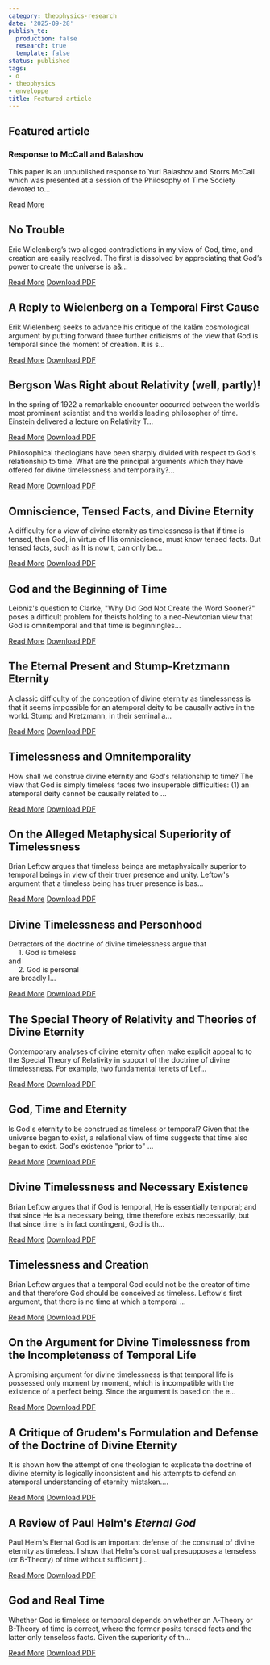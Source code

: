 ```yaml
---
category: theophysics-research
date: '2025-09-28'
publish_to:
  production: false
  research: true
  template: false
status: published
tags:
- o
- theophysics
- enveloppe
title: Featured article
---
```

   
## Featured article   
   
### Response to McCall and Balashov   
   
This paper is an unpublished response to Yuri Balashov and Storrs McCall which was presented at a session of the Philosophy of Time Society devoted to...   
   
[Read More](https://www.reasonablefaith.org/writings/scholarly-writings/divine-eternity/response-to-mccall-and-balashov/)   
   
## No Trouble   
   
Eric Wielenberg’s two alleged contradictions in my view of God, time, and creation are easily resolved. The first is dissolved by appreciating that God’s power to create the universe is a&...   
   
[Read More](https://www.reasonablefaith.org/writings/scholarly-writings/divine-eternity/no-trouble/) [Download PDF](https://www.reasonablefaith.org/images/uploads/Reply_to_Wielenberg.pdf)   
   
## A Reply to Wielenberg on a Temporal First Cause   
   
Erik Wielenberg seeks to advance his critique of the kalām cosmological argument by putting forward three further criticisms of the view that God is temporal since the moment of creation. It is s...   
   
[Read More](https://www.reasonablefaith.org/writings/scholarly-writings/divine-eternity/a-reply-to-wielenberg-on-a-temporal-first-cause/) [Download PDF](https://www.reasonablefaith.org/images/uploads/Counter-Reply.pdf)   
   
## Bergson Was Right about Relativity (well, partly)!   
   
In the spring of 1922 a remarkable encounter occurred between the world’s most prominent scientist and the world’s leading philosopher of time. Einstein delivered a lecture on Relativity T...   
   
[Read More](https://www.reasonablefaith.org/writings/scholarly-writings/divine-eternity/bergson-was-right-about-relativity-well-partly/) [Download PDF](https://www.reasonablefaith.org/images/uploads/Bergson_Was_Right_about_Relativity.pdf)   
   
Philosophical theologians have been sharply divided with respect to God's relationship to time. What are the principal arguments which they have offered for divine timelessness and temporality?...   
   
[Read More](https://www.reasonablefaith.org/writings/scholarly-writings/divine-eternity/divine-eternity/) [Download PDF](https://www.reasonablefaith.org/images/uploads/Divine_Eternity.pdf)   
   
## Omniscience, Tensed Facts, and Divine Eternity   
   
A difficulty for a view of divine eternity as timelessness is that if time is tensed, then God, in virtue of His omniscience, must know tensed facts. But tensed facts, such as It is now t, can only be...   
   
[Read More](https://www.reasonablefaith.org/writings/scholarly-writings/divine-eternity/omniscience-tensed-facts-and-divine-eternity/) [Download PDF](https://www.reasonablefaith.org/images/uploads/Omniscience%2C_Tensed_Facts%2C_and_Divine_Eternity.pdf)   
   
## God and the Beginning of Time   
   
Leibniz's question to Clarke, "Why Did God Not Create the Word Sooner?" poses a difficult problem for theists holding to a neo-Newtonian view that God is omnitemporal and that time is beginningles...   
   
[Read More](https://www.reasonablefaith.org/writings/scholarly-writings/divine-eternity/god-and-the-beginning-of-time/) [Download PDF](https://www.reasonablefaith.org/images/uploads/God_and_the_Beginning_of_Time.pdf)   
   
## The Eternal Present and Stump-Kretzmann Eternity   
   
A classic difficulty of the conception of divine eternity as timelessness is that it seems impossible for an atemporal deity to be causally active in the world. Stump and Kretzmann, in their seminal a...   
   
[Read More](https://www.reasonablefaith.org/writings/scholarly-writings/divine-eternity/the-eternal-present-and-stump-kretzmann-eternity/) [Download PDF](https://www.reasonablefaith.org/images/uploads/The_Eternal_Present_and_Stump-Kretzmann_Eternity.pdf)   
   
## Timelessness and Omnitemporality   
   
How shall we construe divine eternity and God's relationship to time? The view that God is simply timeless faces two insuperable difficulties: (1) an atemporal deity cannot be causally related to ...   
   
[Read More](https://www.reasonablefaith.org/writings/scholarly-writings/divine-eternity/timelessness-and-omnitemporality/) [Download PDF](https://www.reasonablefaith.org/images/uploads/Timelessness_and_Omnitemporality.pdf)   
   
## On the Alleged Metaphysical Superiority of Timelessness   
   
Brian Leftow argues that timeless beings are metaphysically superior to temporal beings in view of their truer presence and unity. Leftow's argument that a timeless being has truer presence is bas...   
   
[Read More](https://www.reasonablefaith.org/writings/scholarly-writings/divine-eternity/on-the-alleged-metaphysical-superiority-of-timelessness/) [Download PDF](https://www.reasonablefaith.org/images/uploads/On_the_Alleged_Metaphysical_Superiority_of_Timelessness.pdf)   
   
## Divine Timelessness and Personhood   
   
Detractors of the doctrine of divine timelessness argue that     
     1. God is timeless     
and     
     2. God is personal     
are broadly l...   
   
[Read More](https://www.reasonablefaith.org/writings/scholarly-writings/divine-eternity/divine-timelessness-and-personhood/) [Download PDF](https://www.reasonablefaith.org/images/uploads/Divine_Timelessness_and_Personhood.pdf)   
   
## The Special Theory of Relativity and Theories of Divine Eternity   
   
Contemporary analyses of divine eternity often make explicit appeal to to the Special Theory of Relativity in support of the doctrine of divine timelessness. For example, two fundamental tenets of Lef...   
   
[Read More](https://www.reasonablefaith.org/writings/scholarly-writings/divine-eternity/the-special-theory-of-relativity-and-theories-of-divine-eternity/) [Download PDF](https://www.reasonablefaith.org/images/uploads/The_Special_Theory_of_Relativity_and_Theories_of_Divine_Eternity.pdf)   
   
## God, Time and Eternity   
   
Is God's eternity to be construed as timeless or temporal? Given that the universe began to exist, a relational view of time suggests that time also began to exist. God's existence "prior to" ...   
   
[Read More](https://www.reasonablefaith.org/writings/scholarly-writings/divine-eternity/god-time-and-eternity/) [Download PDF](https://www.reasonablefaith.org/images/uploads/God%2C_Time_and_Eternity.pdf)   
   
## Divine Timelessness and Necessary Existence   
   
Brian Leftow argues that if God is temporal, He is essentially temporal; and that since He is a necessary being, time therefore exists necessarily, but that since time is in fact contingent, God is th...   
   
[Read More](https://www.reasonablefaith.org/writings/scholarly-writings/divine-eternity/divine-timelessness-and-necessary-existence/) [Download PDF](https://www.reasonablefaith.org/images/uploads/Divine_Timelessness_and_Necessary_Existence.pdf)   
   
## Timelessness and Creation   
   
Brian Leftow argues that a temporal God could not be the creator of time and that therefore God should be conceived as timeless. Leftow's first argument, that there is no time at which a temporal ...   
   
[Read More](https://www.reasonablefaith.org/writings/scholarly-writings/divine-eternity/timelessness-and-creation/) [Download PDF](https://www.reasonablefaith.org/images/uploads/Timelessness_and_Creation.pdf)   
   
## On the Argument for Divine Timelessness from the Incompleteness of Temporal Life   
   
A promising argument for divine timelessness is that temporal life is possessed only moment by moment, which is incompatible with the existence of a perfect being. Since the argument is based on the e...   
   
[Read More](https://www.reasonablefaith.org/writings/scholarly-writings/divine-eternity/on-the-argument-for-divine-timelessness-from-the-incompleteness-of-temporal/) [Download PDF](https://www.reasonablefaith.org/images/uploads/On_the_Argument_for_Divine_Timelessness_from_the_Incompleteness_of_Temporal_Life.pdf)   
   
## A Critique of Grudem's Formulation and Defense of the Doctrine of Divine Eternity   
   
It is shown how the attempt of one theologian to explicate the doctrine of divine eternity is logically inconsistent and his attempts to defend an atemporal understanding of eternity mistaken....   
   
[Read More](https://www.reasonablefaith.org/writings/scholarly-writings/divine-eternity/a-critique-of-grudems-formulation-and-defense-of-the-doctrine-of-divine-ete/) [Download PDF](https://www.reasonablefaith.org/images/uploads/A_Critique_of_Grudems_Formulation_and_Defense_of_the_Doctrine_of_Divine_Eternity.pdf)   
   
## A Review of Paul Helm's _Eternal God_   
   
Paul Helm's Eternal God is an important defense of the construal of divine eternity as timeless. I show that Helm's construal presupposes a tenseless (or B-Theory) of time without sufficient j...   
   
[Read More](https://www.reasonablefaith.org/writings/scholarly-writings/divine-eternity/a-review-of-paul-helms-eternal-god/) [Download PDF](https://www.reasonablefaith.org/images/uploads/A_Review_of_Paul_Helms_Eternal_Godem.pdf)   
   
## God and Real Time   
   
Whether God is timeless or temporal depends on whether an A-Theory or B-Theory of time is correct, where the former posits tensed facts and the latter only tenseless facts. Given the superiority of th...   
   
[Read More](https://www.reasonablefaith.org/writings/scholarly-writings/divine-eternity/god-and-real-time/) [Download PDF](https://www.reasonablefaith.org/images/uploads/A_Review_of_Paul_Helms_Eternal_Godem_-_Copy.pdf)